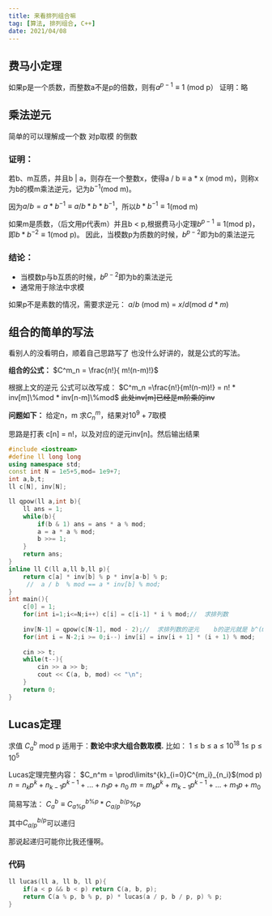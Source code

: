 ```yaml
---
title: 来看排列组合嘛
tag: [算法, 排列组合, C++]
date: 2021/04/08
---
```


## 费马小定理
如果p是一个质数，而整数a不是p的倍数，则有$a^{p-1}≡1$ (mod p）
证明：略
## 乘法逆元
简单的可以理解成一个数 对p取模 的倒数
### 证明：
若b、m互质，并且b | a，则存在一个整数x，使得a / b ≡ a * x (mod m)，则称x为b的模m乘法逆元，记为$b^{-1}$(mod m)。

因为$a / b = a * b^{-1}≡ a/b * b * b^{-1}$，所以$b * b^{-1} ≡1$(mod m)

如果m是质数，（后文用p代表m）并且b < p,根据费马小定理$b^{p-1}≡1$(mod p)，
即$b* b^{-2} ≡ 1$(mod p)。
因此，当模数p为质数的时候，$b^{p-2}$即为b的乘法逆元
### 结论：
- 当模数p与b互质的时候，$b^{p-2}$即为b的乘法逆元
- 通常用于除法中求模

如果p不是素数的情况，需要求逆元：
$a / b$ (mod m) = $x/d$(mod $d* m$)

## 组合的简单的写法
看别人的没看明白，顺着自己思路写了
也没什么好讲的，就是公式的写法。

**组合的公式：** $C^m_n = \frac{n!}{ m!(n-m)!}$

根据上文的逆元
公式可以改写成：
$C^m_n =\frac{n!}{m!(n-m)!} = n! * inv[m]\%mod * inv[n-m]\%mod$
~~此处inv[m]已经是m阶乘的inv~~ 

**问题如下：** 
给定n，m 求$C^m_n$，结果对$10^9+7$取模

思路是打表 c[n] = n!，以及对应的逆元inv[n]。然后输出结果
```cpp
#include <iostream>
#define ll long long
using namespace std;
const int N = 1e5+5,mod= 1e9+7;
int a,b,t;
ll c[N], inv[N];

ll qpow(ll a,int b){
    ll ans = 1;
    while(b){
        if(b & 1) ans = ans * a % mod;
        a = a * a % mod;
        b >>= 1;
    }
    return ans;
}
inline ll C(ll a,ll b,ll p){
	return c[a] * inv[b] % p * inv[a-b] % p;
	 //  a / b  % mod == a * inv[b] % mod;
}
int main(){
    c[0] = 1;
    for(int i=1;i<=N;i++) c[i] = c[i-1] * i % mod;//  求排列数
    
    inv[N-1] = qpow(c[N-1], mod - 2);//  求排列数的逆元	b的逆元就是 b^(mod-2)
    for(int i = N-2;i >= 0;i--)	inv[i] = inv[i + 1] * (i + 1) % mod;
    
    cin >> t;
    while(t--){
        cin >> a >> b;
        cout << C(a, b, mod) << "\n";
    }
    return 0;
}
```
## Lucas定理
求值 $C^b_a$ mod p
适用于：**数论中求大组合数取模.**
比如：
1 ≤ b ≤ a ≤ $10^{18}$
1≤ p ≤ $10^5$

Lucas定理完整内容：
$C_n^m = \prod\limits^{k}_{i=0}C^{m_i}_{n_i}$(mod p)
$n = n_kp^k+ n_{k-1}p^{k-1}+...+n_1p+n_0$
$m = m_kp^k+m_{k-1}p^{k-1}+...+m_1p+m_0$

简易写法：
$C^b_a≡ C^{b\%p}_{a\%p} * C^{b/p}_{a/p} \%p$

其中$C^{b/p}_{a/p}$可以递归

那说起递归可能你比我还懂啊。
### 代码

```cpp
ll lucas(ll a, ll b, ll p){
    if(a < p && b < p) return C(a, b, p);
    return C(a % p, b % p, p) * lucas(a / p, b / p, p) % p;
}
```
